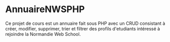 # AnnuaireNWSPHP

Ce projet de cours est un annuaire fait sous PHP avec un CRUD consistant à créer, modifier, supprimer, trier et filtrer des profils d'etudiants intéressé à rejoindre la Normandie Web School.

